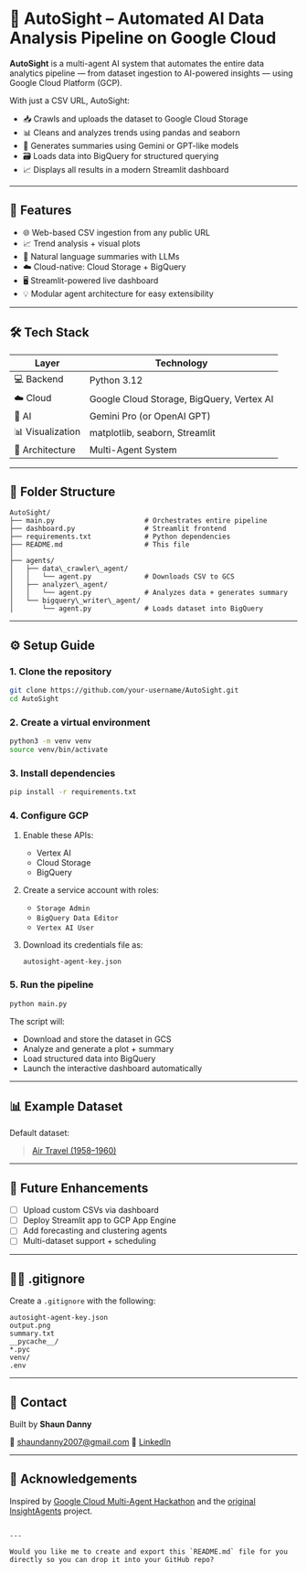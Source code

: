 # 🤖 AutoSight – Automated AI Data Analysis Pipeline on Google Cloud

**AutoSight** is a multi-agent AI system that automates the entire data analytics pipeline — from dataset ingestion to AI-powered insights — using Google Cloud Platform (GCP).

With just a CSV URL, AutoSight:
- 📥 Crawls and uploads the dataset to Google Cloud Storage
- 📊 Cleans and analyzes trends using pandas and seaborn
- 🧠 Generates summaries using Gemini or GPT-like models
- 🗃️ Loads data into BigQuery for structured querying
- 📈 Displays all results in a modern Streamlit dashboard

---

## 🚀 Features

- 🌐 Web-based CSV ingestion from any public URL  
- 📈 Trend analysis + visual plots  
- 🤖 Natural language summaries with LLMs  
- ☁️ Cloud-native: Cloud Storage + BigQuery  
- 🖥️ Streamlit-powered live dashboard  
- 💡 Modular agent architecture for easy extensibility  

---

## 🛠️ Tech Stack

| Layer         | Technology                      |
|---------------|----------------------------------|
| 💻 Backend     | Python 3.12                      |
| ☁️ Cloud       | Google Cloud Storage, BigQuery, Vertex AI |
| 🤖 AI          | Gemini Pro (or OpenAI GPT)       |
| 📊 Visualization | matplotlib, seaborn, Streamlit  |
| 🧱 Architecture | Multi-Agent System               |

---

## 📁 Folder Structure

```
AutoSight/
├── main.py                      # Orchestrates entire pipeline
├── dashboard.py                 # Streamlit frontend
├── requirements.txt             # Python dependencies
├── README.md                    # This file
│
├── agents/
│   ├── data\_crawler\_agent/
│   │   └── agent.py             # Downloads CSV to GCS
│   ├── analyzer\_agent/
│   │   └── agent.py             # Analyzes data + generates summary
│   └── bigquery\_writer\_agent/
│       └── agent.py             # Loads dataset into BigQuery
```


---

## ⚙️ Setup Guide

### 1. Clone the repository

```bash
git clone https://github.com/your-username/AutoSight.git
cd AutoSight
````

### 2. Create a virtual environment

```bash
python3 -m venv venv
source venv/bin/activate
```

### 3. Install dependencies

```bash
pip install -r requirements.txt
```

### 4. Configure GCP

1. Enable these APIs:

   * Vertex AI
   * Cloud Storage
   * BigQuery
2. Create a service account with roles:

   * `Storage Admin`
   * `BigQuery Data Editor`
   * `Vertex AI User`
3. Download its credentials file as:

   ```
   autosight-agent-key.json
   ```

### 5. Run the pipeline

```bash
python main.py
```

The script will:

* Download and store the dataset in GCS
* Analyze and generate a plot + summary
* Load structured data into BigQuery
* Launch the interactive dashboard automatically

---

## 📊 Example Dataset

Default dataset:

> [Air Travel (1958–1960)](https://people.sc.fsu.edu/~jburkardt/data/csv/airtravel.csv)

---

## 🧠 Future Enhancements

* [ ] Upload custom CSVs via dashboard
* [ ] Deploy Streamlit app to GCP App Engine
* [ ] Add forecasting and clustering agents
* [ ] Multi-dataset support + scheduling

---

## 🙅‍♂️ .gitignore

Create a `.gitignore` with the following:

```
autosight-agent-key.json
output.png
summary.txt
__pycache__/
*.pyc
venv/
.env
```

---

## 💬 Contact

Built by **Shaun Danny**

📧 [shaundanny2007@gmail.com](mailto:shaundanny2007@gmail.com)
💼 [LinkedIn]((https://www.linkedin.com/in/shaundanny/))

---

## 🏁 Acknowledgements

Inspired by [Google Cloud Multi-Agent Hackathon](https://googlecloudmultiagents.devpost.com) and the [original InsightAgents](https://github.com/Soulfullmens/insightagents) project.

```

---

Would you like me to create and export this `README.md` file for you directly so you can drop it into your GitHub repo?
```
